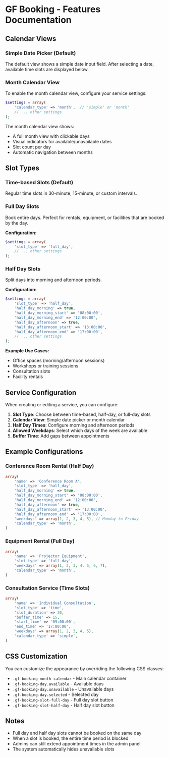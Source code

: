 # GF Booking - Features Documentation

## Calendar Views

### Simple Date Picker (Default)

The default view shows a simple date input field. After selecting a date, available time slots are displayed below.

### Month Calendar View

To enable the month calendar view, configure your service settings:

```php
$settings = array(
    'calendar_type' => 'month',  // 'simple' or 'month'
    // ... other settings
);
```

The month calendar view shows:

- A full month view with clickable days
- Visual indicators for available/unavailable dates
- Slot count per day
- Automatic navigation between months

## Slot Types

### Time-based Slots (Default)

Regular time slots in 30-minute, 15-minute, or custom intervals.

### Full Day Slots

Book entire days. Perfect for rentals, equipment, or facilities that are booked by the day.

**Configuration:**

```php
$settings = array(
    'slot_type' => 'full_day',
    // ... other settings
);
```

### Half Day Slots

Split days into morning and afternoon periods.

**Configuration:**

```php
$settings = array(
    'slot_type' => 'half_day',
    'half_day_morning' => true,
    'half_day_morning_start' => '08:00:00',
    'half_day_morning_end' => '12:00:00',
    'half_day_afternoon' => true,
    'half_day_afternoon_start' => '13:00:00',
    'half_day_afternoon_end' => '17:00:00',
    // ... other settings
);
```

**Example Use Cases:**

- Office spaces (morning/afternoon sessions)
- Workshops or training sessions
- Consultation slots
- Facility rentals

## Service Configuration

When creating or editing a service, you can configure:

1. **Slot Type**: Choose between time-based, half-day, or full-day slots
2. **Calendar View**: Simple date picker or month calendar
3. **Half Day Times**: Configure morning and afternoon periods
4. **Allowed Weekdays**: Select which days of the week are available
5. **Buffer Time**: Add gaps between appointments

## Example Configurations

### Conference Room Rental (Half Day)

```php
array(
    'name' => 'Conference Room A',
    'slot_type' => 'half_day',
    'half_day_morning' => true,
    'half_day_morning_start' => '08:00:00',
    'half_day_morning_end' => '12:00:00',
    'half_day_afternoon' => true,
    'half_day_afternoon_start' => '13:00:00',
    'half_day_afternoon_end' => '17:00:00',
    'weekdays' => array(1, 2, 3, 4, 5), // Monday to Friday
    'calendar_type' => 'month',
)
```

### Equipment Rental (Full Day)

```php
array(
    'name' => 'Projector Equipment',
    'slot_type' => 'full_day',
    'weekdays' => array(1, 2, 3, 4, 5, 6, 7),
    'calendar_type' => 'month',
)
```

### Consultation Service (Time Slots)

```php
array(
    'name' => 'Individual Consultation',
    'slot_type' => 'time',
    'slot_duration' => 30,
    'buffer_time' => 15,
    'start_time' => '09:00:00',
    'end_time' => '17:00:00',
    'weekdays' => array(1, 2, 3, 4, 5),
    'calendar_type' => 'simple',
)
```

## CSS Customization

You can customize the appearance by overriding the following CSS classes:

- `.gf-booking-month-calendar` - Main calendar container
- `.gf-booking-day.available` - Available days
- `.gf-booking-day.unavailable` - Unavailable days
- `.gf-booking-day.selected` - Selected day
- `.gf-booking-slot-full-day` - Full day slot button
- `.gf-booking-slot-half-day` - Half day slot button

## Notes

- Full day and half day slots cannot be booked on the same day
- When a slot is booked, the entire time period is blocked
- Admins can still extend appointment times in the admin panel
- The system automatically hides unavailable slots
